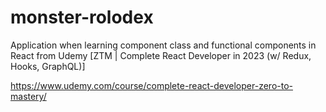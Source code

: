 # monster-rolodex

Application when learning component class and functional components in React from Udemy [ZTM | Complete React Developer in 2023 (w/ Redux, Hooks, GraphQL)]

https://www.udemy.com/course/complete-react-developer-zero-to-mastery/
